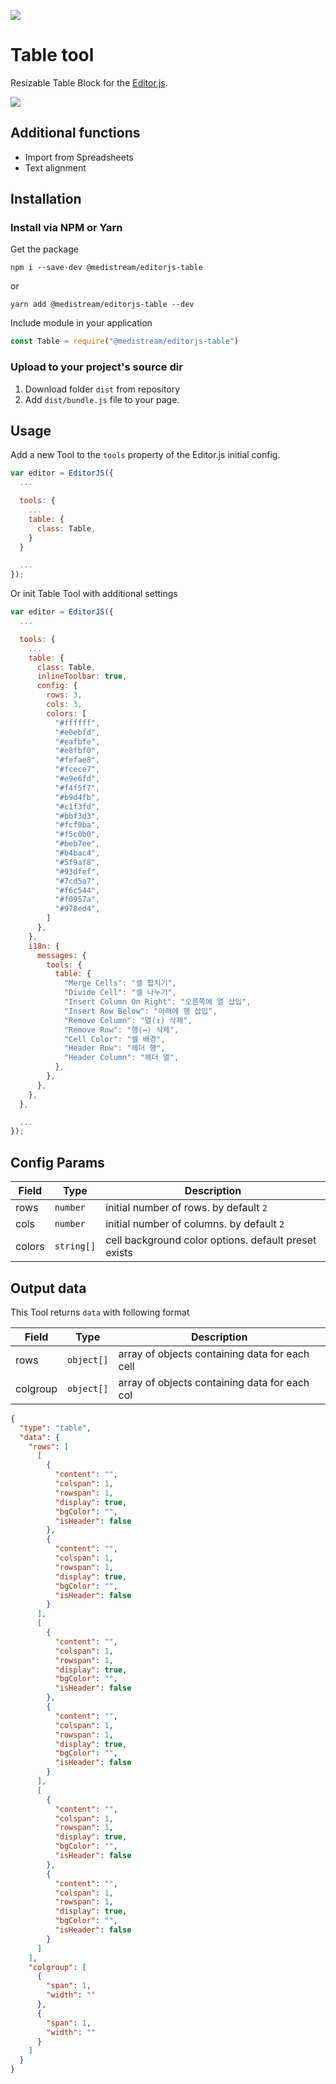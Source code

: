 ![](https://badgen.net/badge/Editor.js/v2.0/blue)

# Table tool

Resizable Table Block for the [Editor.js](https://editorjs.io).

![](https://user-images.githubusercontent.com/108341074/213103362-1f730708-94b8-4504-8c0f-84ce52c410af.png)

## Additional functions

- Import from Spreadsheets
- Text alignment

## Installation

### Install via NPM or Yarn

Get the package

```shell
npm i --save-dev @medistream/editorjs-table
```

or

```shell
yarn add @medistream/editorjs-table --dev
```

Include module in your application

```javascript
const Table = require("@medistream/editorjs-table")
```

### Upload to your project's source dir

1. Download folder `dist` from repository
2. Add `dist/bundle.js` file to your page.

## Usage

Add a new Tool to the `tools` property of the Editor.js initial config.

```javascript
var editor = EditorJS({
  ...

  tools: {
    ...
    table: {
      class: Table,
    }
  }

  ...
});
```

Or init Table Tool with additional settings

```javascript
var editor = EditorJS({
  ...

  tools: {
    ...
    table: {
      class: Table,
      inlineToolbar: true,
      config: {
        rows: 3,
        cols: 3,
        colors: [
          "#ffffff",
          "#e0ebfd",
          "#eafbfe",
          "#e8fbf0",
          "#fefae8",
          "#fcece7",
          "#e9e6fd",
          "#f4f5f7",
          "#b9d4fb",
          "#c1f3fd",
          "#bbf3d3",
          "#fcf0ba",
          "#f5c0b0",
          "#beb7ee",
          "#b4bac4",
          "#5f9af8",
          "#93dfef",
          "#7cd5a7",
          "#f6c544",
          "#f0957a",
          "#978ed4",
        ]
      },
    },
    i18n: {
      messages: {
        tools: {
          table: {
            "Merge Cells": "셀 합치기",
            "Divide Cell": "셀 나누기",
            "Insert Column On Right": "오른쪽에 열 삽입",
            "Insert Row Below": "아래에 행 삽입",
            "Remove Column": "열(↕) 삭제",
            "Remove Row": "행(↔) 삭제",
            "Cell Color": "셀 배경",
            "Header Row": "헤더 행",
            "Header Column": "헤더 열",
          },
        },
      },
    },
  },

  ...
});
```

## Config Params

| Field  | Type       | Description                                          |
| ------ | ---------- | ---------------------------------------------------- |
| rows   | `number`   | initial number of rows. by default `2`               |
| cols   | `number`   | initial number of columns. by default `2`            |
| colors | `string[]` | cell background color options. default preset exists |

## Output data

This Tool returns `data` with following format

| Field    | Type       | Description                                    |
| -------- | ---------- | ---------------------------------------------- |
| rows     | `object[]` | array of objects containing data for each cell |
| colgroup | `object[]` | array of objects containing data for each col  |

```json
{
  "type": "table",
  "data": {
    "rows": [
      [
        {
          "content": "",
          "colspan": 1,
          "rowspan": 1,
          "display": true,
          "bgColor": "",
          "isHeader": false
        },
        {
          "content": "",
          "colspan": 1,
          "rowspan": 1,
          "display": true,
          "bgColor": "",
          "isHeader": false
        }
      ],
      [
        {
          "content": "",
          "colspan": 1,
          "rowspan": 1,
          "display": true,
          "bgColor": "",
          "isHeader": false
        },
        {
          "content": "",
          "colspan": 1,
          "rowspan": 1,
          "display": true,
          "bgColor": "",
          "isHeader": false
        }
      ],
      [
        {
          "content": "",
          "colspan": 1,
          "rowspan": 1,
          "display": true,
          "bgColor": "",
          "isHeader": false
        },
        {
          "content": "",
          "colspan": 1,
          "rowspan": 1,
          "display": true,
          "bgColor": "",
          "isHeader": false
        }
      ]
    ],
    "colgroup": [
      {
        "span": 1,
        "width": ""
      },
      {
        "span": 1,
        "width": ""
      }
    ]
  }
}
```
